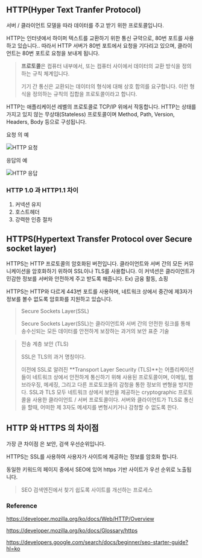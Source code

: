 ## HTTP(Hyper Text Tranfer Protocol)

서버 / 클라이언트 모델을 따라 데이터를 주고 받기 위한 프로토콜입니다.

HTTP는 인터넷에서 하이퍼 텍스트를 교환하기 위한 통신 규약으로, 80번 포트를 사용하고 있습니다.. 따라서 HTTP 서버가 80번 포트에서 요청을 기다리고 있으며, 클라이언트는 80번 포트로 요청을 보내게 됩니다.

> **프로토콜**은 컴퓨터 내부에서, 또는 컴퓨터 사이에서 데이터의 교환 방식을 정의하는 규칙 체계입니다.
>
> 기기 간 통신은 교환되는 데이터의 형식에 대해 상호 합의를 요구합니다. 이런 형식을 정의하는 규칙의 집합을 프로토콜이라고 합니다.

HTTP는 애플리케이션 레벨의 프로토콜로 TCP/IP 위에서 작동합니다. HTTP는 상태를 가지고 있지 않는 무상태(Stateless) 프로토콜이며 Method, Path, Version, Headers, Body 등으로 구성됩니다.

요청 의 예

![HTTP 요청](https://mdn.mozillademos.org/files/13687/HTTP_Request.png)

응답의 예

![HTTP 응답](https://mdn.mozillademos.org/files/13691/HTTP_Response.png)

### HTTP 1.0 과 HTTP1.1 차이

1. 커넥션 유지
2. 호스트헤더
3. 강력한 인증 절차

## HTTPS(**H**ypertext **T**ransfer **P**rotocol over **S**ecure socket layer)

HTTPS는 HTTP 프로토콜의 암호화된 버전입니다. 클라이언트와 서버 간의 모든 커뮤니케이션을 암호화하기 위하여 SSL이나 TLS를 사용합니다. 이 커넥션은 클라이언트가 민감한 정보를 서버와 안전하게 주고 받도록 해줍니다. Ex) 금융 활동, 쇼핑

HTTPS는 HTTP와 다르게 443번 포트를 사용하며, 네트워크 상에서 중간에 제3자가 정보를 볼수 없도록 암호화를 지원하고 있습니다.

> Secure Sockets Layer(SSL)
>
> Secure Sockets Layer(SSL)는 클라이언트와 서버 간의 안전한 링크를 통해 송수신되는 모든 데이터를 안전하게 보장하는 과거의 보안 표준 기술

> 전송 계층 보안 (TLS)
>
> SSL은 TLS의 과거 명칭이다.
>
> 이전에 SSL로 알려진 **Transport Layer Security (TLS)**는 어플리케이션들이 네트워크 상에서 안전하게 통신하기 위해 사용된 프로토콜이며, 이메일, 웹 브라우징, 메세징, 그리고 다른 프로토코들의 감청을 통한 정보의 변형을 방지한다. SSL과 TLS 모두 네트워크 상에서 보안을 제공하는 cryptographic 프로토콜을 사용한 클라이언트 / 서버 프로토콜이다. 서버와 클라이언트가 TLS로 통신을 할때, 어떠한 제 3자도 메세지를 변형시키거나 감청할 수 없도록 한다.

## HTTP 와 HTTPS 의 차이점

가장 큰 차이점 은 보안, 검색 우선순위입니다.

HTTPS는 SSL를 사용하여 사용자가 사이트에 제공하는 정보를 암호화 합니다.

동일한 키워드의 페이지 중에서 SEO에 있어 https 기반 사이트가 우선 순위로 노출됩니다.

> SEO 검색엔진에서 찾기 쉽도록 사이트를 개선하는 프로세스

### Reference

https://developer.mozilla.org/ko/docs/Web/HTTP/Overview

https://developer.mozilla.org/ko/docs/Glossary/https

https://developers.google.com/search/docs/beginner/seo-starter-guide?hl=ko
